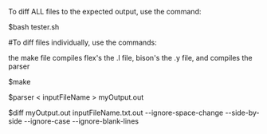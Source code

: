 To diff ALL files to the expected output, use the command:


$bash tester.sh


#To diff files individually, use the commands:


the make file compiles flex's the .l file, bison's the .y file, and compiles the parser 


$make 


$parser < inputFileName > myOutput.out


$diff myOutput.out inputFileName.txt.out --ignore-space-change --side-by-side --ignore-case --ignore-blank-lines

